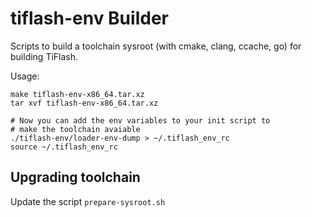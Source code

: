 # tiflash-env Builder

Scripts to build a toolchain sysroot (with cmake, clang, ccache, go) for building TiFlash.

Usage: 

```
make tiflash-env-x86_64.tar.xz
tar xvf tiflash-env-x86_64.tar.xz

# Now you can add the env variables to your init script to
# make the toolchain avaiable
./tiflash-env/loader-env-dump > ~/.tiflash_env_rc
source ~/.tiflash_env_rc

```

## Upgrading toolchain

Update the script `prepare-sysroot.sh`
